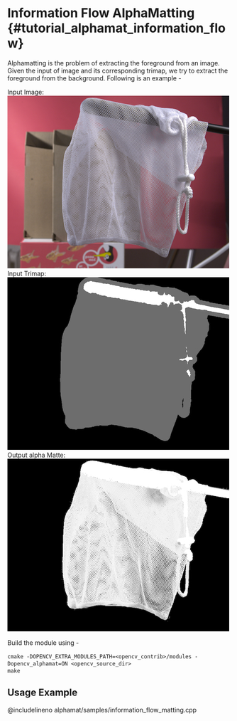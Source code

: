 Information Flow AlphaMatting {#tutorial_alphamat_information_flow}
=============================

Alphamatting is the problem of extracting the foreground from an image. Given the input of image and its corresponding trimap, we try to extract the foreground from the background. Following is an example -

Input Image: ![](images/net_input_image.jpg)
Input Trimap: ![](images/net_trimap.jpg)
Output alpha Matte: ![](images/net_result.jpg)

Build the module using -
```
cmake -DOPENCV_EXTRA_MODULES_PATH=<opencv_contrib>/modules -Dopencv_alphamat=ON <opencv_source_dir>
make
```

Usage Example
-------------

@includelineno alphamat/samples/information_flow_matting.cpp
